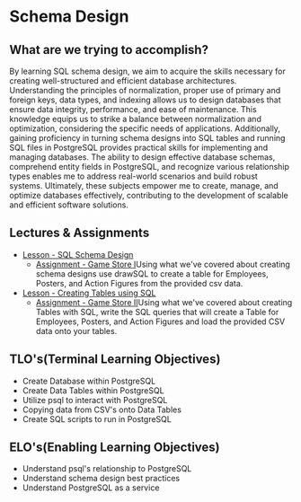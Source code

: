 # Schema Design

## What are we trying to accomplish?

By learning SQL schema design, we aim to acquire the skills necessary for creating well-structured and efficient database architectures. Understanding the principles of normalization, proper use of primary and foreign keys, data types, and indexing allows us to design databases that ensure data integrity, performance, and ease of maintenance. This knowledge equips us to strike a balance between normalization and optimization, considering the specific needs of applications. Additionally, gaining proficiency in turning schema designs into SQL tables and running SQL files in PostgreSQL provides practical skills for implementing and managing databases. The ability to design effective database schemas, comprehend entity fields in PostgreSQL, and recognize various relationship types enables me to address real-world scenarios and build robust systems. Ultimately, these subjects empower me to create, manage, and optimize databases effectively, contributing to the development of scalable and efficient software solutions.

## Lectures & Assignments

- [Lesson - SQL Schema Design](./1-sql-schema-design.md)
  - [Assignment - Game Store I](.)Using what we've covered about creating schema designs use drawSQL to create a table for Employees, Posters, and Action Figures from the provided csv data.
- [Lesson - Creating Tables using SQL](./2-creating-tables.md)
  - [Assignment - Game Store II](.)Using what we've covered about creating Tables with SQL, write the SQL queries that will create a Table for Employees, Posters, and Action Figures and load the provided CSV data onto your tables.
  
## TLO's(Terminal Learning Objectives)

- Create Database within PostgreSQL
- Create Data Tables within PostgreSQL
- Utilize psql to interact with PostgreSQL
- Copying data from CSV's onto Data Tables
- Create SQL scripts to run in PostgreSQL

## ELO's(Enabling Learning Objectives)

- Understand psql's relationship to PostgreSQL
- Understand schema design best practices
- Understand PostgreSQL as a service
